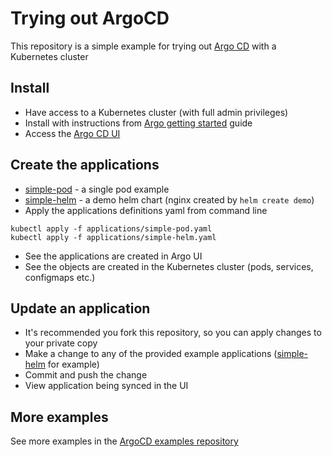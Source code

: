 # Trying out ArgoCD
This repository is a simple example for trying out [Argo CD](https://argo-cd.readthedocs.io/) with a Kubernetes cluster

## Install
- Have access to a Kubernetes cluster (with full admin privileges)
- Install with instructions from [Argo getting started](https://argo-cd.readthedocs.io/en/stable/getting_started/) guide
- Access the [Argo CD UI](https://argo-cd.readthedocs.io/en/stable/getting_started/#3-access-the-argo-cd-api-server)

## Create the applications 
- [simple-pod](demo-apps/simple-pod) - a single pod example
- [simple-helm](demo-apps/simple-helm) - a demo helm chart (nginx created by `helm create demo`)
- Apply the applications definitions yaml from command line
```shell
kubectl apply -f applications/simple-pod.yaml
kubectl apply -f applications/simple-helm.yaml
```
- See the applications are created in Argo UI
- See the objects are created in the Kubernetes cluster (pods, services, configmaps etc.)

## Update an application
- It's recommended you fork this repository, so you can apply changes to your private copy
- Make a change to any of the provided example applications ([simple-helm](demo-apps/simple-helm) for example)
- Commit and push the change
- View application being synced in the UI

## More examples
See more examples in the [ArgoCD examples repository](https://github.com/argoproj/argocd-example-apps)

